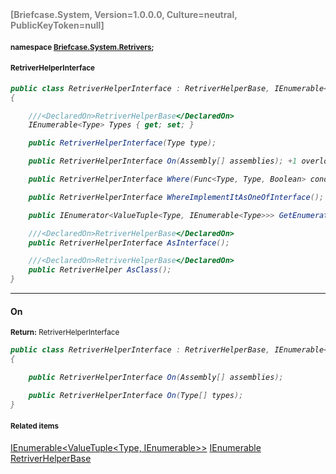 <h4 style='color: gray;margin:0; padding:0;'> [Briefcase.System, Version=1.0.0.0, Culture=neutral, PublicKeyToken=null]</h4>

#### <small>namespace [Briefcase.System.Retrivers](../Namespace/Briefcase.System.Retrivers.md);</small>

#### <small>RetriverHelperInterface</small>

<i>

```csharp
public class RetriverHelperInterface : RetriverHelperBase, IEnumerable<ValueTuple<Type, IEnumerable<Type>>>, IEnumerable
{

	///<DeclaredOn>RetriverHelperBase</DeclaredOn>
	IEnumerable<Type> Types { get; set; }

	public RetriverHelperInterface(Type type); 

	public RetriverHelperInterface On(Assembly[] assemblies); +1 overloads

	public RetriverHelperInterface Where(Func<Type, Type, Boolean> condition); 

	public RetriverHelperInterface WhereImplementItAsOneOfInterface(); 

	public IEnumerator<ValueTuple<Type, IEnumerable<Type>>> GetEnumerator(); 

	///<DeclaredOn>RetriverHelperBase</DeclaredOn>
	public RetriverHelperInterface AsInterface(); 

	///<DeclaredOn>RetriverHelperBase</DeclaredOn>
	public RetriverHelper AsClass(); 
}
```

</i>


---

#### On

<small><b>Return:</b> RetriverHelperInterface</small>

<i>

```csharp
public class RetriverHelperInterface : RetriverHelperBase, IEnumerable<ValueTuple<Type, IEnumerable<Type>>>, IEnumerable
{

	public RetriverHelperInterface On(Assembly[] assemblies);

	public RetriverHelperInterface On(Type[] types);
}
```

</i>

#### <small>Related items</small>

[IEnumerable<ValueTuple<Type, IEnumerable<Type>>>](IEnumerable`1.md)
[IEnumerable](IEnumerable.md)
[RetriverHelperBase](RetriverHelperBase.md)